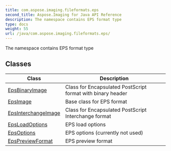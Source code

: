 ```yaml
---
title: com.aspose.imaging.fileformats.eps
second_title: Aspose.Imaging for Java API Reference
description: The namespace contains EPS format type
type: docs
weight: 55
url: /java/com.aspose.imaging.fileformats.eps/
---
```


The namespace contains EPS format type


## Classes

| Class | Description |
| --- | --- |
| [EpsBinaryImage](../com.aspose.imaging.fileformats.eps/epsbinaryimage) | Class for Encapsulated PostScript format with binary header |
| [EpsImage](../com.aspose.imaging.fileformats.eps/epsimage) | Base class for EPS format |
| [EpsInterchangeImage](../com.aspose.imaging.fileformats.eps/epsinterchangeimage) | Class for Encapsulated PostScript Interchange format |
| [EpsLoadOptions](../com.aspose.imaging.fileformats.eps/epsloadoptions) | EPS load options |
| [EpsOptions](../com.aspose.imaging.fileformats.eps/epsoptions) | EPS options (currently not used) |
| [EpsPreviewFormat](../com.aspose.imaging.fileformats.eps/epspreviewformat) | EPS preview format |
